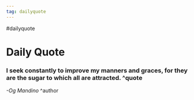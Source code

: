 ```yaml
---
tag: dailyquote
---
```


#dailyquote

# Daily Quote

### I seek constantly to improve my manners and graces, for they are the sugar to which all are attracted. ^quote
*-Og Mandino* ^author
